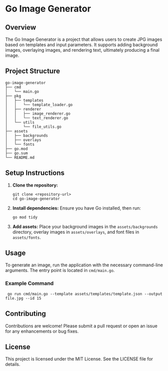 # Go Image Generator

## Overview
The Go Image Generator is a project that allows users to create JPG images based on templates and input parameters. It supports adding background images, overlaying images, and rendering text, ultimately producing a final image.

## Project Structure
```
go-image-generator
├── cmd
│   └── main.go
├── pkg
│   ├── templates
│   │   └── template_loader.go
│   ├── renderer
│   │   ├── image_renderer.go
│   │   └── text_renderer.go
│   └── utils
│       └── file_utils.go
├── assets
│   ├── backgrounds
│   ├── overlays
│   └── fonts
├── go.mod
├── go.sum
└── README.md
```

## Setup Instructions
1. **Clone the repository:**
   ```
   git clone <repository-url>
   cd go-image-generator
   ```

2. **Install dependencies:**
   Ensure you have Go installed, then run:
   ```
   go mod tidy
   ```

3. **Add assets:**
   Place your background images in the `assets/backgrounds` directory, overlay images in `assets/overlays`, and font files in `assets/fonts`.

## Usage
To generate an image, run the application with the necessary command-line arguments. The entry point is located in `cmd/main.go`.

### Example Command
```
 go run cmd/main.go --template assets/templates/template.json --output file.jpg --id 15
```

## Contributing
Contributions are welcome! Please submit a pull request or open an issue for any enhancements or bug fixes.

## License
This project is licensed under the MIT License. See the LICENSE file for details.
